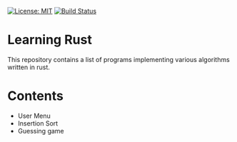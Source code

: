  [![License: MIT](https://img.shields.io/badge/License-MIT-yellow.svg)](https://opensource.org/licenses/MIT)
 [![Build Status](https://travis-ci.com/sagarayi/rusty.svg?branch=master)](https://travis-ci.com/sagarayi/rusty)
 
# Learning Rust

This repository contains a list of programs implementing various algorithms written in rust.

# Contents

- User Menu
- Insertion Sort
- Guessing game 